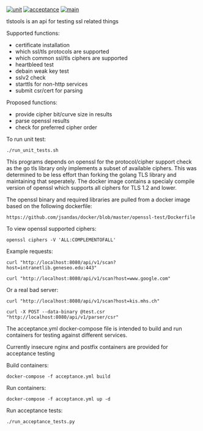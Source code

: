 [![unit](https://github.com/jsandas/tlstools/actions/workflows/unit.yaml/badge.svg)](https://github.com/jsandas/tlstools/actions/workflows/unit.yaml)
[![acceptance](https://github.com/jsandas/tlstools/actions/workflows/acceptance.yml/badge.svg)](https://github.com/jsandas/tlstools/actions/workflows/acceptance.yml)
[![main](https://github.com/jsandas/tlstools/actions/workflows/main.yaml/badge.svg)](https://github.com/jsandas/tlstools/actions/workflows/main.yaml)

tlstools is an api for testing ssl related things

Supported functions:
* certificate installation
* which ssl/tls protocols are supported
* which common ssl/tls ciphers are supported
* heartbleed test
* debain weak key test
* sslv2 check
* starttls for non-http services
* submit csr/cert for parsing

Proposed functions:
* provide cipher bit/curve size in results
* parse openssl results
* check for preferred cipher order


To run unit test:
```
./run_unit_tests.sh
```


This programs depends on openssl for the protocol/cipher support check as the go tls library only implements a subset of available ciphers.  This was determined to be less effort than forking the golang TLS library and maintaining that seperately.  The docker image contains a specialy compile version of openssl which supports all ciphers for TLS 1.2 and lower.

The openssl binary and required libraries are pulled from a docker image based on the following dockerfile:
```
https://github.com/jsandas/docker/blob/master/openssl-test/Dockerfile
```

To view openssl supported ciphers:
```
openssl ciphers -V 'ALL:COMPLEMENTOFALL'
```

Example requests:
```
curl "http://localhost:8080/api/v1/scan?host=intranetlib.geneseo.edu:443"
```
```
curl "http://localhost:8080/api/v1/scan?host=www.google.com"
```
Or a real bad server:
```
curl "http://localhost:8080/api/v1/scan?host=kis.mhs.ch"
```
```
curl -X POST --data-binary @test.csr "http://localhost:8080/api/v1/parser/csr"
```


The acceptance.yml docker-compose file is intended to build and run containers for testing against different services.  

Currently insecure nginx and postfix containers are provided for acceptance testing

Build containers:
```
docker-compose -f acceptance.yml build
```

Run containers:
```
docker-compose -f acceptance.yml up -d
```

Run acceptance tests:
```
./run_acceptance_tests.py
```